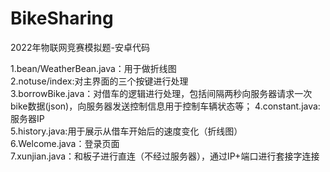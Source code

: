 # BikeSharing
2022年物联网竞赛模拟题-安卓代码

1.bean/WeatherBean.java：用于做折线图   
2.notuse/index:对主界面的三个按键进行处理  
3.borrowBike.java：对借车的逻辑进行处理，包括间隔两秒向服务器请求一次bike数据(json)，向服务器发送控制信息用于控制车辆状态等； 
4.constant.java:服务器IP  
5.history.java:用于展示从借车开始后的速度变化（折线图）  
6.Welcome.java：登录页面  
7.xunjian.java：和板子进行直连（不经过服务器），通过IP+端口进行套接字连接  
